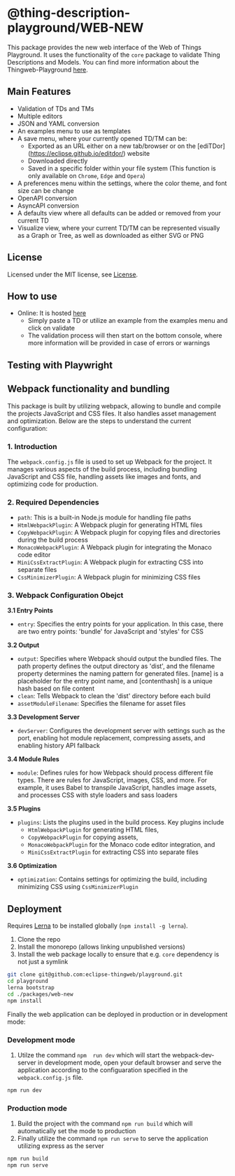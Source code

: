 # @thing-description-playground/**WEB-NEW**

This package provides the new web interface of the Web of Things Playground. It uses the functionality of the `core` package to validate Thing Descriptions and Models. You can find more information about the Thingweb-Playground [here](https://github.com/eclipse-thingweb/playground).

## Main Features

- Validation of TDs and TMs
- Multiple editors
- JSON and YAML conversion
- An examples menu to use as templates
- A save menu, where your currently opened TD/TM can be:
  - Exported as an URL either on a new tab/browser or on the [ediTDor] (https://eclipse.github.io/editdor/) website
  - Downloaded directly
  - Saved in a specific folder within your file system (This function is only available on `Chrome`, `Edge` and `Opera`)
- A preferences menu within the settings, where the color theme, and font size can be change
- OpenAPI conversion
- AsyncAPI conversion
- A defaults view where all defaults can be added or removed from your current TD
- Visualize view, where your current TD/TM can be represented visually as a Graph or Tree, as well as downloaded as either SVG or PNG

## License

Licensed under the MIT license, see [License](../../LICENSE.md).

## How to use

- Online: It is hosted [here](http://plugfest.thingweb.io/playground-new/)
  - Simply paste a TD or utilize an example from the examples menu and click on validate
  - The validation process will then start on the bottom console, where more information will be provided in case of errors or warnings

## Testing with Playwright

## Webpack functionality and bundling

This package is built by utilizing webpack, allowing to bundle and compile the projects JavaScript and CSS files. It also handles asset management and optimization. Below are the steps to understand the current configuration:

### 1. Introduction

The `webpack.config.js` file is used to set up Webpack for the project. It manages various aspects of the build process, including bundling JavaScript and CSS file, handling assets like images and fonts, and optimizing code for production.

### 2. Required Dependencies

- `path`: This is a built-in Node.js module for handling file paths
- `HtmlWebpackPlugin`: A Webpack plugin for generating HTML files
- `CopyWebpackPlugin`: A Webpack plugin for copying files and directories during the build process
- `MonacoWebpackPlugin`: A Webpack plugin for integrating the Monaco code editor
- `MiniCssExtractPlugin`: A Webpack plugin for extracting CSS into separate files
- `CssMinimizerPlugin`: A Webpack plugin for minimizing CSS files

### 3. Webpack Configuration Obejct

**3.1 Entry Points**
- `entry`: Specifies the entry points for your application. In this case, there are two entry points: 'bundle' for JavaScript and 'styles' for CSS

**3.2 Output**
- `output`: Specifies where Webpack should output the bundled files. The path property defines the output directory as 'dist', and the filename property determines the naming pattern for generated files. [name] is a placeholder for the entry point name, and [contenthash] is a unique hash based on file content
- `clean`: Tells Webpack to clean the 'dist' directory before each build
- `assetModuleFilename`: Specifies the filename for asset files

**3.3 Development Server**
- `devServer`: Configures the development server with settings such as the port, enabling hot module replacement, compressing assets, and enabling history API fallback

**3.4 Module Rules**
- `module`: Defines rules for how Webpack should process different file types. There are rules for JavaScript, images, CSS, and more. For example, it uses Babel to transpile JavaScript, handles image assets, and processes CSS with style loaders and sass loaders

**3.5 Plugins**
- `plugins`: Lists the plugins used in the build process. Key plugins include 
    - `HtmlWebpackPlugin` for generating HTML files, 
    - `CopyWebpackPlugin` for copying assets, 
    - `MonacoWebpackPlugin` for the Monaco code editor integration, and 
    - `MiniCssExtractPlugin` for extracting CSS into separate files

**3.6 Optimization**
- `optimization`: Contains settings for optimizing the build, including minimizing CSS using `CssMinimizerPlugin`


## Deployment

Requires [Lerna](https://www.npmjs.com/package/lerna) to be installed globally (`npm install -g lerna`).

1. Clone the repo
2. Install the monorepo (allows linking unpublished versions)
3. Install the web package locally to ensure that e.g. `core` dependency is not just a symlink

```sh
git clone git@github.com:eclipse-thingweb/playground.git
cd playground
lerna bootstrap
cd ./packages/web-new
npm install
```

Finally the web application can be deployed in production or in development mode:

### Development mode

1. Utilze the command `npm  run dev` which will start the webpack-dev-server in development mode, open your default browser and serve the application according to the configuaration specified in the `webpack.config.js` file.

```sh
npm run dev
```

### Production mode

1. Build the project with the command `npm run build` which will automatically set the mode to production
2. Finally utilize the command `npm run serve` to serve the application utilizing express as the server

```sh
npm run build
npm run serve
```